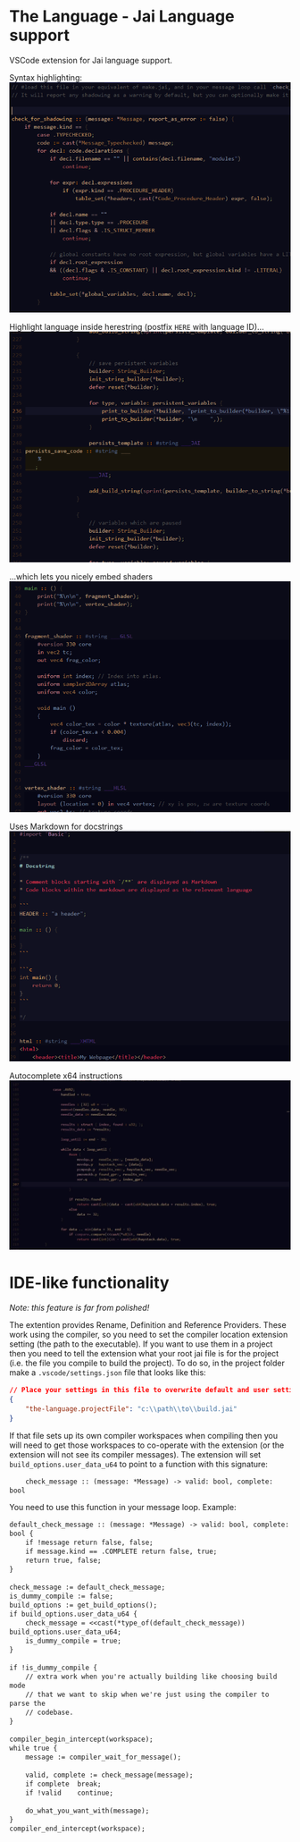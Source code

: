 # The Language - Jai Language support

VSCode extension for Jai language support.

Syntax highlighting:
![Screenshot](media/screenshot1.png)

Highlight language inside herestring (postfix `HERE` with language ID)...
![Screenshot](media/screenshot2.png)

...which lets you nicely embed shaders
![Screenshot](media/screenshot3.png)

Uses Markdown for docstrings
![Screenshot](media/screenshot4.png)

Autocomplete x64 instructions
![Screenshot](media/asmcomplete.gif)


# IDE-like functionality

*Note: this feature is far from polished!*

The extention provides Rename, Definition and Reference Providers.  These work using the compiler, so you need to set the compiler location extension setting (the path to the executable).  If you want to use them in a project then you need to tell the extension what your root jai file is for the project (i.e. the file you compile to build the project).  To do so, in the project folder make a `.vscode/settings.json` file that looks like this:

```json
// Place your settings in this file to overwrite default and user settings.
{
    "the-language.projectFile": "c:\\path\\to\\build.jai"
}
```

If that file sets up its own compiler workspaces when compiling then you will need to get those workspaces to co-operate with the extension (or the extension will not see its compiler messages).  The extension will set `build_options.user_data_u64` to point to a function with this signature:

```jai
    check_message :: (message: *Message) -> valid: bool, complete: bool
```

You need to use this function in your message loop.  Example:

```jai
default_check_message :: (message: *Message) -> valid: bool, complete: bool {
    if !message return false, false;
    if message.kind == .COMPLETE return false, true;
    return true, false;
}

check_message := default_check_message;
is_dummy_compile := false;
build_options := get_build_options();
if build_options.user_data_u64 {
    check_message = <<cast(*type_of(default_check_message)) build_options.user_data_u64;
    is_dummy_compile = true;
}

if !is_dummy_compile {
    // extra work when you're actually building like choosing build mode
    // that we want to skip when we're just using the compiler to parse the
    // codebase.
}

compiler_begin_intercept(workspace);
while true {
    message := compiler_wait_for_message();

    valid, complete := check_message(message);
    if complete  break;
    if !valid    continue;

    do_what_you_want_with(message);
}
compiler_end_intercept(workspace);
```
